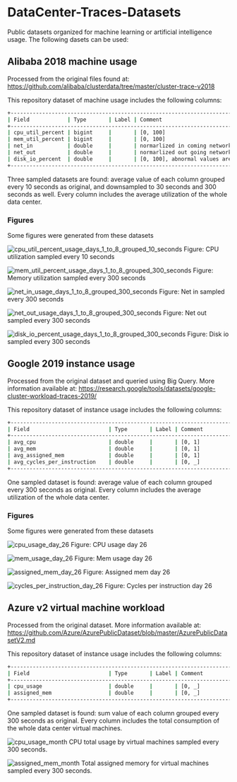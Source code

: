 # DataCenter-Traces-Datasets
Public datasets organized for machine learning or artificial intelligence usage. The following dasets can be used:

## Alibaba 2018 machine usage
Processed from the original files found at:
https://github.com/alibaba/clusterdata/tree/master/cluster-trace-v2018

This repository dataset of machine usage includes the following columns:
```Bash
+--------------------------------------------------------------------------------------------+
| Field            | Type       | Label | Comment                                            |
+--------------------------------------------------------------------------------------------+
| cpu_util_percent | bigint     |       | [0, 100]                                           |
| mem_util_percent | bigint     |       | [0, 100]                                           |
| net_in           | double     |       | normarlized in coming network traffic, [0, 100]    |
| net_out          | double     |       | normarlized out going network traffic, [0, 100]    |
| disk_io_percent  | double     |       | [0, 100], abnormal values are of -1 or 101         |
+--------------------------------------------------------------------------------------------+
```

Three sampled datasets are found: average value of each column grouped every 10 seconds as original, and downsampled to 30 seconds and 300 seconds as well.
Every column includes the average utilization of the whole data center.

### Figures
Some figures were generated from these datasets

![cpu_util_percent_usage_days_1_to_8_grouped_10_seconds](https://user-images.githubusercontent.com/19324988/202569296-3bb72ad4-92e7-4200-a19d-ef6fc26722ce.png)
Figure: CPU utilization sampled every 10 seconds

![mem_util_percent_usage_days_1_to_8_grouped_300_seconds](https://user-images.githubusercontent.com/19324988/202569501-7840c0a0-b4e8-4f7d-bb92-875e38c616e8.png)
Figure: Memory utilization sampled every 300 seconds

![net_in_usage_days_1_to_8_grouped_300_seconds](https://user-images.githubusercontent.com/19324988/202571345-79581b7f-c7cd-4690-aeea-56cc9f903396.png)
Figure: Net in sampled every 300 seconds

![net_out_usage_days_1_to_8_grouped_300_seconds](https://user-images.githubusercontent.com/19324988/202571570-d0067db7-3b75-4fb1-a866-8eeec78dd415.png)
Figure: Net out sampled every 300 seconds

![disk_io_percent_usage_days_1_to_8_grouped_300_seconds](https://user-images.githubusercontent.com/19324988/202571350-1f5defbf-6cb0-456a-b9d3-2f4d64a8021b.png)
Figure: Disk io sampled every 300 seconds



## Google 2019 instance usage
Processed from the original dataset and queried using Big Query. More information available at:
https://research.google/tools/datasets/google-cluster-workload-traces-2019/

This repository dataset of instance usage includes the following columns:
```Bash
+--------------------------------------------------------------------------------------------+
| Field                         | Type       | Label | Comment                               |
+--------------------------------------------------------------------------------------------+
| avg_cpu                       | double     |       | [0, 1]                                |
| avg_mem                       | double     |       | [0, 1]                                |
| avg_assigned_mem              | double     |       | [0, 1]                                |
| avg_cycles_per_instruction    | double     |       | [0, _]                                |
+--------------------------------------------------------------------------------------------+
```
One sampled dataset is found: average value of each column grouped every 300 seconds as original.
Every column includes the average utilization of the whole data center.

### Figures
Some figures were generated from these datasets

![cpu_usage_day_26](https://user-images.githubusercontent.com/19324988/202570580-6be32fd7-3e39-4e0a-bc8e-abda05c5edd2.png)
Figure: CPU usage day 26

![mem_usage_day_26](https://user-images.githubusercontent.com/19324988/202570586-388eafcd-a70e-40d3-8a80-9cdab0ef6236.png)
Figure: Mem usage day 26

![assigned_mem_day_26](https://user-images.githubusercontent.com/19324988/202570579-6d9744f8-97fb-42d2-bb9a-b9c7cf88bdb4.png)
Figure: Assigned mem day 26

![cycles_per_instruction_day_26](https://user-images.githubusercontent.com/19324988/202570583-e28bae12-8540-4a69-845b-12cfc9be8c33.png)
Figure: Cycles per instruction day 26




## Azure v2 virtual machine workload
Processed from the original dataset. More information available at:
https://github.com/Azure/AzurePublicDataset/blob/master/AzurePublicDatasetV2.md

This repository dataset of instance usage includes the following columns:
```Bash
+--------------------------------------------------------------------------------------------+
| Field                         | Type       | Label | Comment                               |
+--------------------------------------------------------------------------------------------+
| cpu_usage                     | double     |       | [0, _]                                |
| assigned_mem                  | double     |       | [0, _]                                |
+--------------------------------------------------------------------------------------------+
```
One sampled dataset is found: sum value of each column grouped every 300 seconds as original.
Every column includes the total consumption of the whole data center virtual machines.

![cpu_usage_month](https://user-images.githubusercontent.com/19324988/202569892-50ceb7d1-7892-4c36-bd81-ab2b3398bf58.png)
CPU total usage by virtual machines sampled every 300 seconds.

![assigned_mem_month](https://user-images.githubusercontent.com/19324988/202569860-c85fe1da-4604-435f-8315-7d6b828a8ba2.png)
Total assigned memory for virtual machines sampled every 300 seconds.

